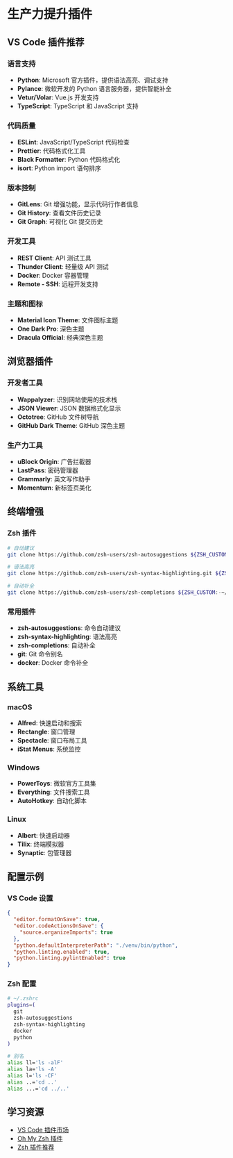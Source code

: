 # 生产力提升插件

## VS Code 插件推荐

### 语言支持
- **Python**: Microsoft 官方插件，提供语法高亮、调试支持
- **Pylance**: 微软开发的 Python 语言服务器，提供智能补全
- **Vetur/Volar**: Vue.js 开发支持
- **TypeScript**: TypeScript 和 JavaScript 支持

### 代码质量
- **ESLint**: JavaScript/TypeScript 代码检查
- **Prettier**: 代码格式化工具
- **Black Formatter**: Python 代码格式化
- **isort**: Python import 语句排序

### 版本控制
- **GitLens**: Git 增强功能，显示代码行作者信息
- **Git History**: 查看文件历史记录
- **Git Graph**: 可视化 Git 提交历史

### 开发工具
- **REST Client**: API 测试工具
- **Thunder Client**: 轻量级 API 测试
- **Docker**: Docker 容器管理
- **Remote - SSH**: 远程开发支持

### 主题和图标
- **Material Icon Theme**: 文件图标主题
- **One Dark Pro**: 深色主题
- **Dracula Official**: 经典深色主题

## 浏览器插件

### 开发者工具
- **Wappalyzer**: 识别网站使用的技术栈
- **JSON Viewer**: JSON 数据格式化显示
- **Octotree**: GitHub 文件树导航
- **GitHub Dark Theme**: GitHub 深色主题

### 生产力工具
- **uBlock Origin**: 广告拦截器
- **LastPass**: 密码管理器
- **Grammarly**: 英文写作助手
- **Momentum**: 新标签页美化

## 终端增强

### Zsh 插件
```bash
# 自动建议
git clone https://github.com/zsh-users/zsh-autosuggestions ${ZSH_CUSTOM:-~/.oh-my-zsh/custom}/plugins/zsh-autosuggestions

# 语法高亮
git clone https://github.com/zsh-users/zsh-syntax-highlighting.git ${ZSH_CUSTOM:-~/.oh-my-zsh/custom}/plugins/zsh-syntax-highlighting

# 自动补全
git clone https://github.com/zsh-users/zsh-completions ${ZSH_CUSTOM:-~/.oh-my-zsh/custom}/plugins/zsh-completions
```

### 常用插件
- **zsh-autosuggestions**: 命令自动建议
- **zsh-syntax-highlighting**: 语法高亮
- **zsh-completions**: 自动补全
- **git**: Git 命令别名
- **docker**: Docker 命令补全

## 系统工具

### macOS
- **Alfred**: 快速启动和搜索
- **Rectangle**: 窗口管理
- **Spectacle**: 窗口布局工具
- **iStat Menus**: 系统监控

### Windows
- **PowerToys**: 微软官方工具集
- **Everything**: 文件搜索工具
- **AutoHotkey**: 自动化脚本

### Linux
- **Albert**: 快速启动器
- **Tilix**: 终端模拟器
- **Synaptic**: 包管理器

## 配置示例

### VS Code 设置
```json
{
  "editor.formatOnSave": true,
  "editor.codeActionsOnSave": {
    "source.organizeImports": true
  },
  "python.defaultInterpreterPath": "./venv/bin/python",
  "python.linting.enabled": true,
  "python.linting.pylintEnabled": true
}
```

### Zsh 配置
```bash
# ~/.zshrc
plugins=(
  git
  zsh-autosuggestions
  zsh-syntax-highlighting
  docker
  python
)

# 别名
alias ll='ls -alF'
alias la='ls -A'
alias l='ls -CF'
alias ..='cd ..'
alias ...='cd ../..'
```

## 学习资源

- [VS Code 插件市场](https://marketplace.visualstudio.com/)
- [Oh My Zsh 插件](https://github.com/ohmyzsh/ohmyzsh/wiki/Plugins)
- [Zsh 插件推荐](https://github.com/unixorn/awesome-zsh-plugins) 